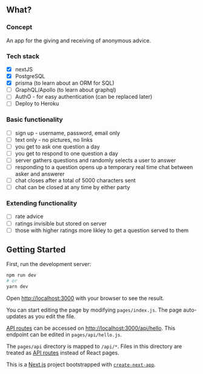 ## What?

### Concept

An app for the giving and receiving of anonymous advice.

### Tech stack

- [x] nextJS <br />
- [x] PostgreSQL<br />
- [x] prisma (to learn about an ORM for SQL)<br />
- [ ] GraphQL/Apollo (to learn about graphql) <br />
- [ ] AuthO - for easy authentication (can be replaced later) <br />
- [ ] Deploy to Heroku <br />

### Basic functionality

- [ ] sign up - username, password, email only <br />
- [ ] text only - no pictures, no links <br />
- [ ] you get to ask one question a day <br />
- [ ] you get to respond to one question a day <br />
- [ ] server gathers questions and randomly selects a user to answer <br />
- [ ] responding to a question opens up a temporary real time chat between asker and answerer <br />
- [ ] chat closes after a total of 5000 characters sent <br />
- [ ] chat can be closed at any time by either party <br />

### Extending functionality

- [ ] rate advice <br />
- [ ] ratings invisible but stored on server <br />
- [ ] those with higher ratings more likley to get a question served to them <br />

## Getting Started

First, run the development server:

```bash
npm run dev
# or
yarn dev
```

Open [http://localhost:3000](http://localhost:3000) with your browser to see the result.

You can start editing the page by modifying `pages/index.js`. The page auto-updates as you edit the file.

[API routes](https://nextjs.org/docs/api-routes/introduction) can be accessed on [http://localhost:3000/api/hello](http://localhost:3000/api/hello). This endpoint can be edited in `pages/api/hello.js`.

The `pages/api` directory is mapped to `/api/*`. Files in this directory are treated as [API routes](https://nextjs.org/docs/api-routes/introduction) instead of React pages.

This is a [Next.js](https://nextjs.org/) project bootstrapped with [`create-next-app`](https://github.com/vercel/next.js/tree/canary/packages/create-next-app).
